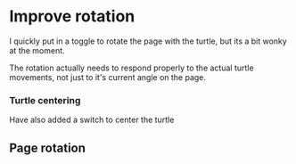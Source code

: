 Improve rotation
================

I quickly put in a toggle to rotate the page with the turtle, but its a bit wonky at the moment.

The rotation actually needs to respond properly to the actual turtle movements, not just to it's current angle on the page.


### Turtle centering

Have also added a switch to center the turtle




Page rotation
-------------

